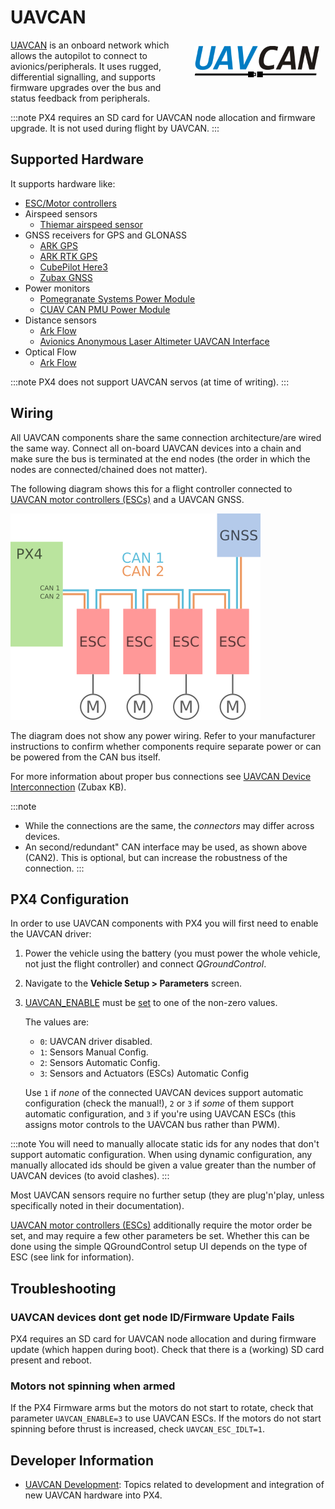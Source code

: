 # UAVCAN

<img style="float:right; width: 200px ; padding: 10px;" src="../../assets/uavcan/uavcan_logo_transparent.png" alt="UAVCAN Logo" /> [UAVCAN](http://uavcan.org) is an onboard network which allows the autopilot to connect to avionics/peripherals.
It uses rugged, differential signalling, and supports firmware upgrades over the bus and status feedback from peripherals.

:::note
PX4 requires an SD card for UAVCAN node allocation and firmware upgrade.
It is not used during flight by UAVCAN.
:::

## Supported Hardware

It supports hardware like:

- [ESC/Motor controllers](../uavcan/escs.md)
- Airspeed sensors
  - [Thiemar airspeed sensor](https://github.com/thiemar/airspeed)
- GNSS receivers for GPS and GLONASS
  - [ARK GPS](../uavcan/ark_gps.md)
  - [ARK RTK GPS](../uavcan/ark_rtk_gps.md)
  - [CubePilot Here3](https://www.cubepilot.org/#/here/here3)
  - [Zubax GNSS](https://zubax.com/products/gnss_2)
- Power monitors
  - [Pomegranate Systems Power Module](../uavcan/pomegranate_systems_pm.md)
  - [CUAV CAN PMU Power Module](../uavcan/cuav_can_pmu.md)
- Distance sensors
  - [Ark Flow](ark_flow.md)
  - [Avionics Anonymous Laser Altimeter UAVCAN Interface](../uavcan/avanon_laser_interface.md)
- Optical Flow
  - [Ark Flow](ark_flow.md)


:::note
PX4 does not support UAVCAN servos (at time of writing).
:::


## Wiring

All UAVCAN components share the same connection architecture/are wired the same way.
Connect all on-board UAVCAN devices into a chain and make sure the bus is terminated at the end nodes (the order in which the nodes are connected/chained does not matter).

The following diagram shows this for a flight controller connected to [UAVCAN motor controllers (ESCs)](../uavcan/escs.md) and a UAVCAN GNSS.

![UAVCAN Wiring](../../assets/uavcan/uavcan_wiring.png)

The diagram does not show any power wiring.
Refer to your manufacturer instructions to confirm whether components require separate power or can be powered from the CAN bus itself. 

For more information about proper bus connections see [UAVCAN Device Interconnection](https://kb.zubax.com/display/MAINKB/UAVCAN+device+interconnection) (Zubax KB).

:::note
- While the connections are the same, the _connectors_ may differ across devices.
- An second/redundant" CAN interface may be used, as shown above (CAN2).
  This is optional, but can increase the robustness of the connection.
:::


## PX4 Configuration

In order to use UAVCAN components with PX4 you will first need to enable the UAVCAN driver:

1. Power the vehicle using the battery (you must power the whole vehicle, not just the flight controller) and connect *QGroundControl*.
1. Navigate to the **Vehicle Setup > Parameters** screen.
1. [UAVCAN_ENABLE](../advanced_config/parameter_reference.md#UAVCAN_ENABLE) must be [set](../advanced_config/parameters.md) to one of the non-zero values.

   The values are:
   - `0`: UAVCAN driver disabled.
   - `1`: Sensors Manual Config.
   - `2`: Sensors Automatic Config.
   - `3`: Sensors and Actuators (ESCs) Automatic Config

   Use `1` if _none_ of the connected UAVCAN devices support automatic configuration (check the manual!), `2` or `3` if _some_ of them support automatic configuration, and `3` if you're using UAVCAN ESCs (this assigns motor controls to the UAVCAN bus rather than PWM).

:::note
You will need to manually allocate static ids for any nodes that don't support automatic configuration.
When using dynamic configuration, any manually allocated ids should be given a value greater than the number of UAVCAN devices (to avoid clashes).
:::

Most UAVCAN sensors require no further setup (they are plug'n'play, unless specifically noted in their documentation).

[UAVCAN motor controllers (ESCs)](../uavcan/escs.md) additionally require the motor order be set, and may require a few other parameters be set.
Whether this can be done using the simple QGroundControl setup UI depends on the type of ESC (see link for information).


## Troubleshooting

### UAVCAN devices dont get node ID/Firmware Update Fails

PX4 requires an SD card for UAVCAN node allocation and during firmware update (which happen during boot).
Check that there is a (working) SD card present and reboot.

### Motors not spinning when armed

If the PX4 Firmware arms but the motors do not start to rotate, check that parameter `UAVCAN_ENABLE=3` to use UAVCAN ESCs.
If the motors do not start spinning before thrust is increased, check `UAVCAN_ESC_IDLT=1`.

## Developer Information

- [UAVCAN Development](../uavcan/developer.md): Topics related to development and integration of new UAVCAN hardware into PX4.
